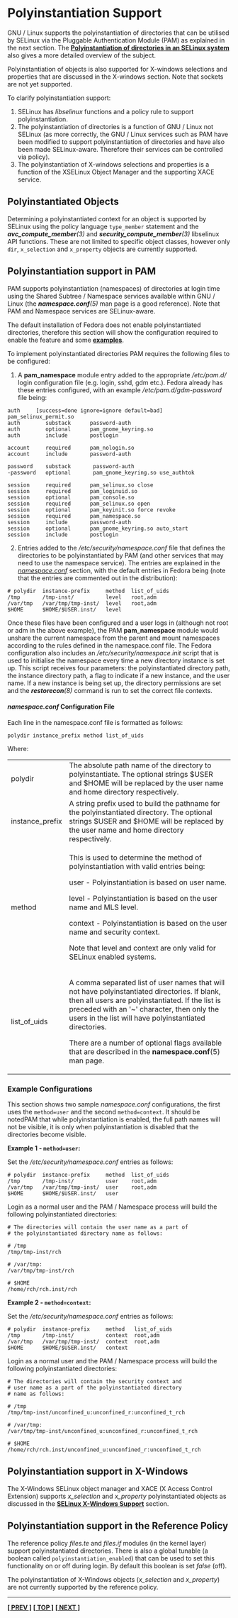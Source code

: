 # Polyinstantiation Support

GNU / Linux supports the polyinstantiation of directories that can be
utilised by SELinux via the Pluggable Authentication Module (PAM) as explained
in the next section. The
[**Polyinstantiation of directories in an SELinux system**](http://www.coker.com.au/selinux/talks/sage-2006/PolyInstantiatedDirectories.html)
also gives a more detailed overview of the subject.

Polyinstantiation of objects is also supported for X-windows selections
and properties that are discussed in the X-windows section. Note that
sockets are not yet supported.

To clarify polyinstantiation support:

1.  SELinux has *libselinux* functions and a policy rule to support
    polyinstantiation.
2.  The polyinstantiation of directories is a function of GNU / Linux
    not SELinux (as more correctly, the GNU / Linux services such as PAM
    have been modified to support polyinstantiation of directories and
    have also been made SELinux-aware. Therefore their services can be
    controlled via policy).
3.  The polyinstantiation of X-windows selections and properties is a
    function of the XSELinux Object Manager and the supporting XACE
    service.


## Polyinstantiated Objects

Determining a polyinstantiated context for an object is supported by
SELinux using the policy language `type_member` statement and the
***avc_compute_member**(3)* and ***security_compute_member**(3)*
libselinux API functions. These are not limited to specific object
classes, however only `dir`, `x_selection` and `x_property` objects are
currently supported.


## Polyinstantiation support in PAM

PAM supports polyinstantiation (namespaces) of directories at login time
using the Shared Subtree / Namespace services available within GNU /
Linux (the ***namespace.conf**(5)* man page is a good reference). Note
that PAM and Namespace services are SELinux-aware.

The default installation of Fedora does not enable polyinstantiated
directories, therefore this section will show the configuration required
to enable the feature and some [**examples**](#example-configurations).

To implement polyinstantiated directories PAM requires the following
files to be configured:

1.  A **pam_namespace** module entry added to the appropriate */etc/pam.d/*
    login configuration file (e.g. login, sshd, gdm etc.). Fedora
    already has these entries configured, with an example
    */etc/pam.d/gdm-password* file being:
```
auth     [success=done ignore=ignore default=bad] pam_selinux_permit.so
auth        substack      password-auth
auth        optional      pam_gnome_keyring.so
auth        include       postlogin

account     required      pam_nologin.so
account     include       password-auth

password    substack       password-auth
-password   optional       pam_gnome_keyring.so use_authtok

session     required      pam_selinux.so close
session     required      pam_loginuid.so
session     optional      pam_console.so
session     required      pam_selinux.so open
session     optional      pam_keyinit.so force revoke
session     required      pam_namespace.so
session     include       password-auth
session     optional      pam_gnome_keyring.so auto_start
session     include       postlogin
```

2.  Entries added to the */etc/security/namespace.conf* file that defines
    the directories to be polyinstantiated by PAM (and other services
    that may need to use the namespace service). The entries are
    explained in the
    [*namespace.conf*](#namespace.conf-configuration-file) section,
    with the default entries in Fedora being (note that the entries are
    commented out in the distribution):

```
# polydir  instance-prefix     method  list_of_uids
/tmp       /tmp-inst/          level   root,adm
/var/tmp   /var/tmp/tmp-inst/  level   root,adm
$HOME      $HOME/$USER.inst/   level
```

Once these files have been configured and a user logs in (although not
root or adm in the above example), the PAM **pam_namespace** module would
unshare the current namespace from the parent and mount namespaces
according to the rules defined in the namespace.conf file. The Fedora
configuration also includes an */etc/security/namespace.init* script that
is used to initialise the namespace every time a new directory instance
is set up. This script receives four parameters: the polyinstantiated
directory path, the instance directory path, a flag to indicate if a new
instance, and the user name. If a new instance is being set up, the
directory permissions are set and the ***restorecon**(8)* command is run
to set the correct file contexts.


#### *namespace.conf* Configuration File

Each line in the namespace.conf file is formatted as follows:

`polydir instance_prefix method list_of_uids`

Where:

<table>
<tbody>
<tr>
<td>polydir</td>
<td>The absolute path name of the directory to polyinstantiate. The optional strings $USER and $HOME will be replaced by the user name and home directory respectively.</td>
</tr>
<tr>
<td>instance_prefix</td>
<td>A string prefix used to build the pathname for the polyinstantiated directory. The optional strings $USER and $HOME will be replaced by the user name and home directory respectively.</td>
</tr>
<tr>
<td>method</td>
<td><p>This is used to determine the method of polyinstantiation with valid entries being:</p>
<p>user - Polyinstantiation is based on user name.</p>
<p>level - Polyinstantiation is based on the user name and MLS level.</p>
<p>context - Polyinstantiation is based on the user name and security context.</p>
<p>Note that level and context are only valid for SELinux enabled systems.</p></td>
</tr>
<tr>
<td>list_of_uids</td>
<td><p>A comma separated list of user names that will not have polyinstantiated directories. If blank, then all users are polyinstantiated. If the list is preceded with an '~' character, then only the users in the list will have polyinstantiated directories.</p>
<p>There are a number of optional flags available that are described in the <strong>namespace.conf</strong>(5) man page.</p></td>
</tr>
</tbody>
</table>


### Example Configurations

This section shows two sample *namespace.conf* configurations, the first
uses the `method=user` and the second `method=context`. It should be notedPAM
that while polyinstantiation is enabled, the full path names will not be
visible, it is only when polyinstantiation is disabled that the
directories become visible.

**Example 1 - `method=user`:**

Set the */etc/security/namespace.conf* entries as follows:

```
# polydir  instance-prefix     method  list_of_uids
/tmp       /tmp-inst/          user    root,adm
/var/tmp   /var/tmp/tmp-inst/  user    root,adm
$HOME      $HOME/$USER.inst/   user
```

Login as a normal user and the PAM / Namespace process will build the
following polyinstantiated directories:

```
# The directories will contain the user name as a part of
# the polyinstantiated directory name as follows:

# /tmp
/tmp/tmp-inst/rch

# /var/tmp:
/var/tmp/tmp-inst/rch

# $HOME
/home/rch/rch.inst/rch
```

**Example 2 - `method=context`:**

Set the */etc/security/namespace.conf* entries as follows:

```
# polydir  instance-prefix     method   list_of_uids
/tmp       /tmp-inst/          context  root,adm
/var/tmp   /var/tmp/tmp-inst/  context  root,adm
$HOME      $HOME/$USER.inst/   context
```

Login as a normal user and the PAM / Namespace process will build the
following polyinstantiated directories:

```
# The directories will contain the security context and
# user name as a part of the polyinstantiated directory
# name as follows:

# /tmp
/tmp/tmp-inst/unconfined_u:unconfined_r:unconfined_t_rch

# /var/tmp:
/var/tmp/tmp-inst/unconfined_u:unconfined_r:unconfined_t_rch

# $HOME
/home/rch/rch.inst/unconfined_u:unconfined_r:unconfined_t_rch
```


## Polyinstantiation support in X-Windows

The X-Windows SELinux object manager and XACE (X Access Control
Extension) supports *x_selection* and *x_property* polyinstantiated
objects as discussed in the
[**SELinux X-Windows Support**](x_windows.md#x-windows-selinux-support)
section.


## Polyinstantiation support in the Reference Policy

The reference policy *files.te* and *files.if* modules (in the kernel
layer) support polyinstantiated directories. There is also a global
tunable (a boolean called `polyinstantiation_enabled`) that can be used
to set this functionality on or off during login. By default this
boolean is set *false* (off).

The polyinstantiation of X-Windows objects (*x_selection* and
*x_property*) are not currently supported by the reference policy.



<!-- %CUTHERE% -->

---
**[[ PREV ]](auditing.md)** **[[ TOP ]](#)** **[[ NEXT ]](pam_login.md)**
